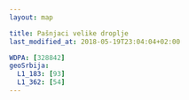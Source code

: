 ```yaml
---
layout: map

title: Pašnjaci velike droplje
last_modified_at: 2018-05-19T23:04:04+02:00

WDPA: [328842]
geoSrbija:
  L1_183: [93]
  L1_362: [54]
---
```

